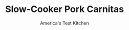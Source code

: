 ---
layout: ../../layouts/MarkdownPostLayout.astro
title: Slow-Cooker Pork Carnitas
author: America's Test Kitchen
pubDate: 2023-03-15
description: "For great slow-cooker carnitas, you need to rethink the braise."
image_url: https://res.cloudinary.com/hksqkdlah/image/upload/ar_1:1,c_fill,dpr_2.0,f_auto,fl_lossy.progressive.strip_profile,g_faces:auto,q_auto:low,w_344/24614_sfs-slow-cooker-carnitas-16
tags: ["Main Courses","Pork","Slow Cooker","Cookbook Collection"]
calories: 2489
protein: 24
carbohydrates: 4
fats: 
fiber: 1
ingredients: ["1 (3- to 3 1/2-pound), boneless pork butt roast, lightly trimmed and cut into 2-inch chunks","1 , small onion, peeled and halved","3 (2-inch) strips, orange zest plus 1/2 cup juice","3 (2-inch) strips, lime zest plus 2 tablespoons juice","5 , garlic cloves, minced","1 tablespoon, ground cumin","1 tablespoon, dried oregano",", Salt and pepper","2 , bay leaves","2 tablespoons, vegetable oil"]
serves: 8
time: "5 to 7 hours on high or 8 to 10 hours on low"
instructions: ["Combine pork, onion, orange zest and juice, lime zest and juice, garlic, cumin, oregano, 2 1/2 teaspoons salt, 1 1/2 teaspoons pepper, and bay leaves in slow cooker. Cover and cook until fork slips easily in and out of pork, 5 to 7 hours on high or 8 to 10 hours on low.","Using slotted spoon, transfer pork from slow cooker to large bowl. Using potato masher, smash pork until coarsely shredded. Strain cooking liquid from slow cooker through fine-mesh strainer set over separate bowl and discard solids.","Heat oil in 12-inch nonstick skillet over medium-high heat until shimmering. Add pork to skillet. Whisk cooking liquid to recombine, then add 1 cup to skillet with pork. Cook, stirring occasionally, until liquid has evaporated and pork is evenly browned and crispy in spots, 10 to 15 minutes.","Season with salt and pepper to taste. Transfer pork to serving platter and moisten with 1/4 cup remaining cooking liquid, or more as needed. Serve."]
nutrition: ["510 mg Potassium","278 mg Phosphorus","58 mg Calcium","2 mg Iron","36 mg Magnesium","486 mg Sodium","4 mg Zinc","21 g Fat","6 mg Niacin (B3)","9 g Monounsaturated","2 g Polyunsaturated","13 mg Vitamin C","86 mg Cholesterol","6 g Saturated","1 g Fiber","5 µg Folate (food)","3 µg Vitamin K","112 g Water","4 g Carbs","5 µg Folate equivalent (total)","24 g Protein","1 mg Vitamin E","1 µg Vitamin B12","5 µg Vitamin A","311 kcal Energy","2489 calories"]
notes: "Remove the lime and orange zest with a vegetable peeler. Pork butt roast is often labeled Boston butt. Do not overtrim the pork; this extra fat is essential to keeping the pork moist and helping it brown when sauteed in step 3. We like to serve carnitas with warmed corn tortillas and a variety of toppings, like finely chopped onion, fresh cilantro leaves, thinly sliced radishes, sour cream, and lime wedges."
---